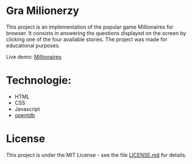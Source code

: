 # Gra Milionerzy
This project is an implementation of the popular game Millionaires for browser. It consists in answering the questions displayed on the screen by clicking one of the four available stories. The project was made for educational purposes.

Live demo: [Millionaires](https://vera98d.github.io/Millionaries/)

# Technologie:
* HTML
* CSS 
* Javascript
* [opentdb](https://opentdb.com/)

# License
This project is under the MIT License - see the file [LICENSE.md](https://github.com/vera98d/milionerzy/blob/main/LICENSE) for details.
